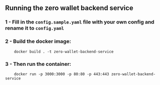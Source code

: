 ## Running the zero wallet backend service

### 1 - Fill in the `config.sample.yaml` file with your own config and rename it to `config.yaml`

### 2 - Build the docker image:

```
    docker build . -t zero-wallet-backend-service
```

### 3 - Then run the container:

```
    docker run -p 3000:3000 -p 80:80 -p 443:443 zero-wallet-backend-service
```